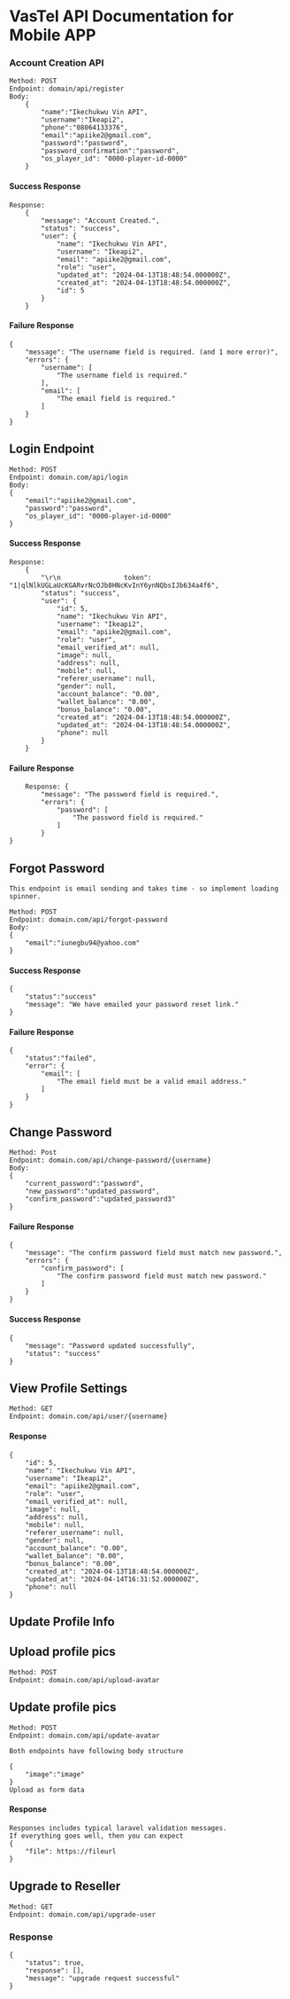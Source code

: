 # VasTel API Documentation for Mobile APP

### Account Creation API 
    Method: POST
    Endpoint: domain/api/register
    Body:
        {
            "name":"Ikechukwu Vin API",
            "username":"Ikeapi2",
            "phone":"08064133376",
            "email":"apiike2@gmail.com", 
            "password":"password", 
            "password_confirmation":"password",
            "os_player_id": "0000-player-id-0000"
        }

#### Success Response 
    Response:  
        {
            "message": "Account Created.",
            "status": "success",
            "user": {
                "name": "Ikechukwu Vin API",
                "username": "Ikeapi2",
                "email": "apiike2@gmail.com",
                "role": "user",
                "updated_at": "2024-04-13T18:48:54.000000Z",
                "created_at": "2024-04-13T18:48:54.000000Z",
                "id": 5
            }
        }

#### Failure Response
    {
        "message": "The username field is required. (and 1 more error)",
        "errors": {
            "username": [
                "The username field is required."
            ],
            "email": [
                "The email field is required."
            ]
        }
    }


## Login Endpoint
    Method: POST
    Endpoint: domain.com/api/login
    Body:
    {
        "email":"apiike2@gmail.com",
        "password":"password",
        "os_player_id": "0000-player-id-0000"
    }

#### Success Response
    Response:  
        {
            "\r\n                token": "1|qlNlkUGLaUcKGARvrNcOJb8HNcKvInY6ynNQbsIJb634a4f6",
            "status": "success",
            "user": {
                "id": 5,
                "name": "Ikechukwu Vin API",
                "username": "Ikeapi2",
                "email": "apiike2@gmail.com",
                "role": "user",
                "email_verified_at": null,
                "image": null,
                "address": null,
                "mobile": null,
                "referer_username": null,
                "gender": null,
                "account_balance": "0.00",
                "wallet_balance": "0.00",
                "bonus_balance": "0.00",
                "created_at": "2024-04-13T18:48:54.000000Z",
                "updated_at": "2024-04-13T18:48:54.000000Z",
                "phone": null
            }
        }

#### Failure Response 
        Response: {
            "message": "The password field is required.",
            "errors": {
                "password": [
                    "The password field is required."
                ]
            }
    }

## Forgot Password
    This endpoint is email sending and takes time - so implement loading spinner. 

    Method: POST
    Endpoint: domain.com/api/forgot-password
    Body:
    {
        "email":"iunegbu94@yahoo.com"
    }

#### Success Response
    {
        "status":"success"
        "message": "We have emailed your password reset link."
    }
#### Failure Response 
    {
        "status":"failed", 
        "error": {
            "email": [
                "The email field must be a valid email address."
            ]
        }
    }

## Change Password
    Method: Post
    Endpoint: domain.com/api/change-password/{username}
    Body: 
    {
        "current_password":"password", 
        "new_password":"updated_password", 
        "confirm_password":"updated_password3"
    }

#### Failure Response 
    {
        "message": "The confirm password field must match new password.",
        "errors": {
            "confirm_password": [
                "The confirm password field must match new password."
            ]
        }
    }

#### Success Response
    {
        "message": "Password updated successfully",
        "status": "success"
    }

## View Profile Settings 
    Method: GET
    Endpoint: domain.com/api/user/{username}

#### Response 
    {
        "id": 5,
        "name": "Ikechukwu Vin API",
        "username": "Ikeapi2",
        "email": "apiike2@gmail.com",
        "role": "user",
        "email_verified_at": null,
        "image": null,
        "address": null,
        "mobile": null,
        "referer_username": null,
        "gender": null,
        "account_balance": "0.00",
        "wallet_balance": "0.00",
        "bonus_balance": "0.00",
        "created_at": "2024-04-13T18:48:54.000000Z",
        "updated_at": "2024-04-14T16:31:52.000000Z",
        "phone": null
    }

## Update Profile Info 

## Upload profile pics
    Method: POST
    Endpoint: domain.com/api/upload-avatar

## Update profile pics
    Method: POST
    Endpoint: domain.com/api/update-avatar

    Both endpoints have following body structure

    {
        "image":"image"
    }
    Upload as form data

#### Response
    Responses includes typical laravel validation messages.
    If everything goes well, then you can expect
    {
        "file": https://fileurl
    }


## Upgrade to Reseller
    Method: GET
    Endpoint: domain.com/api/upgrade-user

### Response
    {
        "status": true,
        "response": [],
        "message": "upgrade request successful"
    }